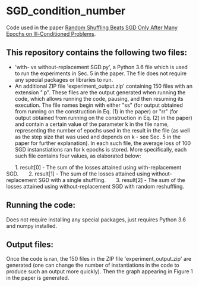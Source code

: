 SGD_condition_number
====================
Code used in the paper [Random Shuffling Beats SGD Only After Many Epochs on Ill-Conditioned Problems]().

This repository contains the following two files:
-----------------------------------------
* 'with- vs without-replacement SGD.py', a Python 3.6 file which is used to run the experiments in Sec. 5 in the paper. The file does not require any special packages or libraries to run.
* An additional ZIP file 'experiment_output.zip' containing 150 files with an extension ".p". These files are the output generated when running the code, which allows running the code, pausing, and then resuming its execution. The file names begin with either "ss" (for output obtained from running on the construction in Eq. (1) in the paper) or "rr" (for output obtained from running on the construction in Eq. (2) in the paper) and contain a certain value of the parameter k in the file name, representing the number of epochs used in the result in the file (as well as the step size that was used and depends on k - see Sec. 5 in the paper for further explanation). In each such file, the average loss of 100 SGD instanstiations ran for k epochs is stored. More specifically, each such file contains four values, as elaborated below:

&nbsp;&nbsp;&nbsp;&nbsp;&nbsp;&nbsp;1. result[0] - The sum of the losses attained using with-replacement SGD.
&nbsp;&nbsp;&nbsp;&nbsp;&nbsp;&nbsp;2. result[1] - The sum of the losses attained using without-replacement SGD with a single shuffling.
&nbsp;&nbsp;&nbsp;&nbsp;&nbsp;&nbsp;3. result[2] - The sum of the losses attained using without-replacement SGD with random reshuffling.


Running the code:
-----------------
Does not require installing any special packages, just requires Python 3.6 and numpy installed.


Output files:
-------------
Once the code is ran, the 150 files in the ZIP file 'experiment_output.zip' are generated (one can change the number of instantiations in the code to produce such an output more quickly). Then the graph appearing in Figure 1 in the paper is generated.
